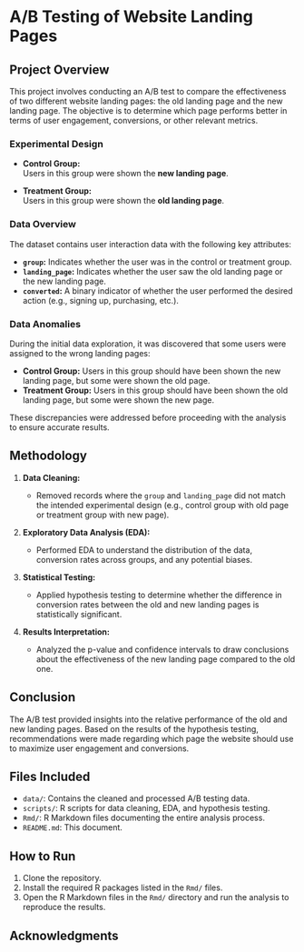 # A/B Testing of Website Landing Pages

## Project Overview

This project involves conducting an A/B test to compare the effectiveness of two different website landing pages: the old landing page and the new landing page. The objective is to determine which page performs better in terms of user engagement, conversions, or other relevant metrics.

### Experimental Design

- **Control Group:**  
  Users in this group were shown the **new landing page**.
  
- **Treatment Group:**  
  Users in this group were shown the **old landing page**.

### Data Overview

The dataset contains user interaction data with the following key attributes:

- **`group`:** Indicates whether the user was in the control or treatment group.
- **`landing_page`:** Indicates whether the user saw the old landing page or the new landing page.
- **`converted`:** A binary indicator of whether the user performed the desired action (e.g., signing up, purchasing, etc.).

### Data Anomalies

During the initial data exploration, it was discovered that some users were assigned to the wrong landing pages:

- **Control Group:** Users in this group should have been shown the new landing page, but some were shown the old page.
- **Treatment Group:** Users in this group should have been shown the old landing page, but some were shown the new page.

These discrepancies were addressed before proceeding with the analysis to ensure accurate results.

## Methodology

1. **Data Cleaning:**  
   - Removed records where the `group` and `landing_page` did not match the intended experimental design (e.g., control group with old page or treatment group with new page).

2. **Exploratory Data Analysis (EDA):**  
   - Performed EDA to understand the distribution of the data, conversion rates across groups, and any potential biases.
  
3. **Statistical Testing:**  
   - Applied hypothesis testing to determine whether the difference in conversion rates between the old and new landing pages is statistically significant.

4. **Results Interpretation:**  
   - Analyzed the p-value and confidence intervals to draw conclusions about the effectiveness of the new landing page compared to the old one.

## Conclusion

The A/B test provided insights into the relative performance of the old and new landing pages. Based on the results of the hypothesis testing, recommendations were made regarding which page the website should use to maximize user engagement and conversions.

## Files Included

- `data/`: Contains the cleaned and processed A/B testing data.
- `scripts/`: R scripts for data cleaning, EDA, and hypothesis testing.
- `Rmd/`: R Markdown files documenting the entire analysis process.
- `README.md`: This document.

## How to Run

1. Clone the repository.
2. Install the required R packages listed in the `Rmd/` files.
3. Open the R Markdown files in the `Rmd/` directory and run the analysis to reproduce the results.

## Acknowledgments

